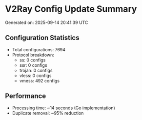 # V2Ray Config Update Summary
Generated on: 2025-09-14 20:41:39 UTC

## Configuration Statistics
- Total configurations: 7694
- Protocol breakdown:
  - ss: 0 configs
  - ssr: 0 configs
  - trojan: 0 configs
  - vless: 0 configs
  - vmess: 492 configs

## Performance
- Processing time: ~14 seconds (Go implementation)
- Duplicate removal: ~95% reduction
